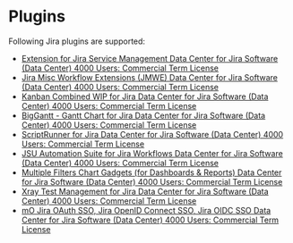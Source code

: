 # Plugins

Following Jira plugins are supported:

- [Extension for Jira Service Management Data Center for Jira Software (Data Center) 4000 Users: Commercial Term License](https://marketplace.atlassian.com/apps/1212161/extension-for-jira-service-management?hosting=datacenter&tab=overview)
- [Jira Misc Workflow Extensions (JMWE) Data Center for Jira Software (Data Center) 4000 Users: Commercial Term License](https://marketplace.atlassian.com/apps/292/jira-misc-workflow-extensions-jmwe?hosting=datacenter&tab=overview)
- [Kanban Combined WIP for Jira Data Center for Jira Software (Data Center) 4000 Users: Commercial Term License](https://marketplace.atlassian.com/apps/1214222/kanban-combined-wip-for-jira?hosting=datacenter&tab=overview)
- [BigGantt - Gantt Chart for Jira Data Center for Jira Software (Data Center) 4000 Users: Commercial Term License](https://marketplace.atlassian.com/apps/1213016/biggantt-gantt-chart-for-jira?hosting=datacenter&tab=overview)
- [ScriptRunner for Jira Data Center for Jira Software (Data Center) 4000 Users: Commercial Term License](https://marketplace.atlassian.com/apps/6820/scriptrunner-for-jira?hosting=datacenter&tab=overview)
- [JSU Automation Suite for Jira Workflows Data Center for Jira Software (Data Center) 4000 Users: Commercial Term License](https://marketplace.atlassian.com/apps/5048/jsu-automation-suite-for-jira-workflows?hosting=cloud&tab=overview)
- [Multiple Filters Chart Gadgets (for Dashboards & Reports) Data Center for Jira Software (Data Center) 4000 Users: Commercial Term License](https://marketplace.atlassian.com/apps/1214613/multiple-filters-chart-gadgets-for-dashboards-reports?hosting=datacenter&tab=overview)
- [Xray Test Management for Jira Data Center for Jira Software (Data Center) 4000 Users: Commercial Term License](https://safe.menlosecurity.com/https://marketplace.atlassian.com/apps/1211769/xray-test-management-for-jira?hosting=datacenter&tab=overview)
- [mO Jira OAuth SSO, Jira OpenID Connect SSO, Jira OIDC SSO Data Center for Jira Software (Data Center) 4000 Users: Commercial Term License](https:/marketplace.atlassian.com/apps/1217688/mo-jira-oauth-sso-jira-openid-connect-sso-jira-oidc-sso?hosting=datacenter&tab=overview)


<!--
- [BigGantt - Gantt Chart for Jira](https://marketplace.atlassian.com/apps/1213016/biggantt-gantt-chart-for-jira?tab=overview&hosting=cloud)
- [Extension for Jira Service Management](https://marketplace.atlassian.com/apps/1212161/extension-for-jira-service-management?tab=overview&hosting=cloud)
- [JSU Automation Suite for Jira Workflows](https://marketplace.atlassian.com/apps/5048/jsu-automation-suite-for-jira-workflows?tab=overview&hosting=cloud)
- [Jira Misc Workflow Extensions (JMWE)](https://marketplace.atlassian.com/apps/292/jira-misc-workflow-extensions-jmwe?tab=overview&hosting=cloud)
- [Kanban Combined WIP for Jira Cloud](https://marketplace.atlassian.com/apps/1215516/kanban-combined-wip-for-jira-cloud?tab=overview&hosting=cloud)
- [Links Hierarchy - Full dependency viewer](https://marketplace.atlassian.com/apps/1211022/links-hierarchy-full-dependency-viewer?tab=overview&hosting=cloud)
- [Multiple Filters Chart Gadgets (for Dashboards & Reports)](https://marketplace.atlassian.com/apps/1214613/multiple-filters-chart-gadgets-for-dashboards-reports?tab=overview&hosting=cloud)
- [ScriptRunner for Jira](https://marketplace.atlassian.com/apps/6820/scriptrunner-for-jira?tab=overview&hosting=cloud)
- [Structure - Flexible Jira Project Management](https://marketplace.atlassian.com/apps/34717/structure-flexible-portfolio-project-management-for-jira?tab=overview&hosting=cloud)
- [Timesheet Reports & Gadgets](https://marketplace.atlassian.com/apps/294/timesheet-reports-gadgets?tab=overview&hosting=cloud)
- [Xray Test Management for Jira](https://marketplace.atlassian.com/apps/1211769/xray-test-management-for-jira?tab=overview&hosting=cloud)

-->